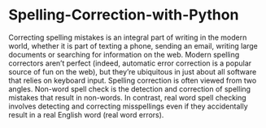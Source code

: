# Spelling-Correction-with-Python
Correcting spelling mistakes is an integral part of writing in the modern world, whether it is part of texting a phone, sending an email, writing large documents or searching for information on the web. Modern spelling correctors aren’t perfect (indeed, automatic error correction is a popular source of fun on the web), but they’re ubiquitous in just about all software that relies on keyboard input. Spelling correction is often viewed from two angles. Non-word spell check is the detection and correction of spelling mistakes that result in non-words. In contrast, real word spell checking involves detecting and correcting misspellings even if they accidentally result in a real English word (real word errors).
